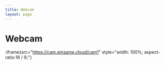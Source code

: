```yaml
---
title: Webcam
layout: page
---
```


# Webcam

<!-- ![live webcam](https://cam.einsame.cloud/cam1) -->

:iframe{src="https://cam.einsame.cloud/cam1" style="width: 100%; aspect-ratio:16 / 9;"}

